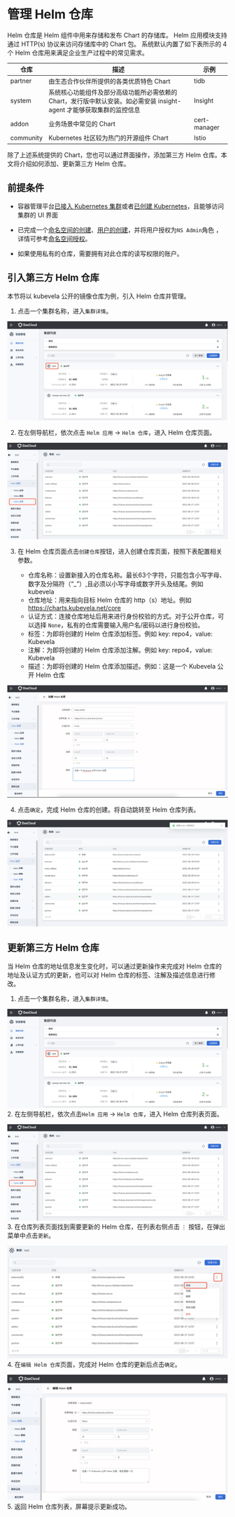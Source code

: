 # 管理 Helm 仓库

Helm 仓库是 Helm 组件中用来存储和发布 Chart 的存储库。
Helm 应用模块支持通过 HTTP(s) 协议来访问存储库中的 Chart 包。
系统默认内置了如下表所示的 4 个 Helm 仓库用来满足企业生产过程中的常见需求。

| 仓库      | 描述                                                         | 示例  |
| --------- | ------------------------------------------------------------ | ------------ |
| partner   | 由生态合作伙伴所提供的各类优质特色 Chart                     | tidb         |
| system    | 系统核心功能组件及部分高级功能所必需依赖的 Chart，发行版中默认安装。如必需安装 insight-agent 才能够获取集群的监控信息 | Insight      |
| addon     | 业务场景中常见的 Chart                                       | cert-manager |
| community | Kubernetes 社区较为热门的开源组件 Chart                      | Istio        |

除了上述系统提供的 Chart，您也可以通过界面操作，添加第三方 Helm 仓库。本文将介绍如何添加、更新第三方 Helm 仓库。

## 前提条件

- 容器管理平台[已接入 Kubernetes 集群](../Clusters/JoinACluster.md)或者[已创建 Kubernetes](../Clusters/CreateCluster.md)，且能够访问集群的 UI 界面

- 已完成一个[命名空间的创建](../Namespaces/README.md)、[用户的创建]()，并将用户授权为`NS Admin`角色 ，详情可参考[命名空间授权]()。

- 如果使用私有的仓库，需要拥有对此仓库的读写权限的账户。

## 引入第三方 Helm 仓库

本节将以 kubevela 公开的镜像仓库为例，引入 Helm 仓库并管理。

1. 点击一个集群名称，进入`集群详情`。

  ![ns](../../images/crd01.png)

2. 在左侧导航栏，依次点击 `Helm 应用` -> `Helm 仓库`，进入 Helm 仓库页面。

  ![helm-repo](../../images/helmrepo01.png)

3. 在 Helm 仓库页面点击`创建仓库`按钮，进入创建仓库页面，按照下表配置相关参数。

   - 仓库名称：设置新接入的仓库名称。最长63个字符，只能包含小写字母、数字及分隔符（“_”）,且必须以小写字母或数字开头及结尾。例如 kubevela
   - 仓库地址：用来指向目标 Helm 仓库的 http（s）地址。例如 https://charts.kubevela.net/core
   - 认证方式：连接仓库地址后用来进行身份校验的方式。对于公开仓库，可以选择 `None`，私有的仓库需要输入用户名/密码以进行身份校验。
   - 标签：为即将创建的 Helm 仓库添加标签。例如 key: repo4，value: Kubevela
   - 注解：为即将创建的 Helm 仓库添加注解。例如 key: repo4，value: Kubevela
   - 描述：为即将创建的 Helm 仓库添加描述。例如：这是一个 Kubevela 公开 Helm 仓库

  ![helm-repo](../../images/helmrepo02.png)

4. 点击`确定`，完成 Helm 仓库的创建。将自动跳转至 Helm 仓库列表。

  ![helm-repo](../../images/helmrepo03.png)

## 更新第三方 Helm 仓库

当 Helm 仓库的地址信息发生变化时，可以通过更新操作来完成对 Helm 仓库的地址及认证方式的更新，也可以对 Helm 仓库的标签、注解及描述信息进行修改。

1. 点击一个集群名称，进入`集群详情`。

  ![ns](../../images/crd01.png)
2. 在左侧导航栏，依次点击`Helm 应用` -> `Helm 仓库`，进入 Helm 仓库列表页面。

  ![helm-repo](../../images/helmrepo01.png)
3. 在仓库列表页面找到需要更新的 Helm 仓库，在列表右侧点击 `⋮` 按钮，在弹出菜单中点击`更新`。

  ![helm-repo](../../images/helmrepo04.png)
4. 在`编辑 Helm 仓库`页面，完成对 Helm 仓库的更新后点击`确定`。

  ![helm-repo](../../images/helmrepo05.png)
5. 返回 Helm 仓库列表，屏幕提示更新成功。
